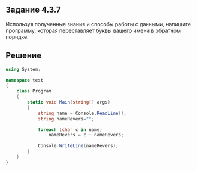 ## Задание 4.3.7
Используя полученные знания и способы работы с данными, напишите программу, которая переставляет буквы вашего имени в обратном порядке.

## Решение
```cs
using System;

namespace test
{
    class Program
    {
        static void Main(string[] args)
        {
            string name = Console.ReadLine();
            string nameRevers="";

            foreach (char c in name)
                nameRevers = c + nameRevers;

            Console.WriteLine(nameRevers);
        }
    }
}
```
